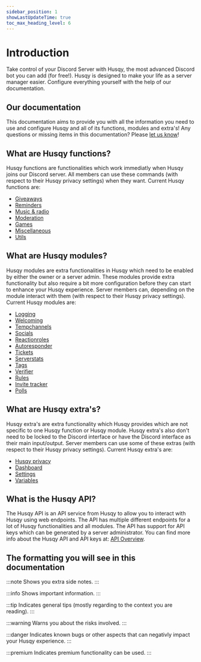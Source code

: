 ```yaml
---
sidebar_position: 1
showLastUpdateTime: true
toc_max_heading_level: 6
---
```


# Introduction

Take control of your Discord Server with Husqy, the most advanced Discord bot you can add (for free!). Husqy is designed to make your life as a server manager easier. Configure everything yourself with the help of our documentation.

## Our documentation

This documentation aims to provide you with all the information you need to use and configure Husqy and all of its functions, modules and extra's! Any questions or missing items in this documentation? Please [let us know](https://discord.gg/W8EdsMkZRm)!

## What are Husqy functions?

Husqy functions are functionalities which work immediatly when Husqy joins our Discord server. All members can use these commands (with respect to their Husqy privacy settings) when they want. Current Husqy functions are:

- [Giveaways](functions/giveaways)
- [Reminders](functions/reminders)
- [Music & radio](functions/music-and-radio)
- [Moderation](functions/moderation)
- [Games](functions/games)
- [Miscellaneous](functions/miscellaneous)
- [Utils](functions/utils)

## What are Husqy modules?

Husqy modules are extra functionalities in Husqy which need to be enabled by either the owner or a server admin. These modules provide extra functionality but also require a bit more configuration before they can start to enhance your Husqy experience. Server members can, depending on the module interact with them (with respect to their Husqy privacy settings). Current Husqy modules are:

- [Logging](modules/logging)
- [Welcoming](modules/welcoming)
- [Tempchannels](modules/tempchannels)
- [Socials](modules/socials)
- [Reactionroles](modules/reactionroles)
- [Autoresponder](modules/autoresponder)
- [Tickets](modules/tickets)
- [Serverstats](modules/serverstats)
- [Tags](modules/tags)
- [Verifier](modules/verifier)
- [Rules](modules/rules)
- [Invite tracker](modules/invite-tracker)
- [Polls](modules/polls)

## What are Husqy extra's?

Husqy extra's are extra functionality which Husqy provides which are not specific to one Husqy function or Husqy module. Husqy extra's also don't need to be locked to the Discord interface or have the Discord interface as their main input/output. Server members can use some of these extras (with respect to their Husqy privacy settings). Current Husqy extra's are:

- [Husqy privacy](extra's/privacy)
- [Dashboard](extra's/dashboard)
- [Settings](extra's/settings)
- [Variables](extra's/variables)

## What is the Husqy API?

The Husqy API is an API service from Husqy to allow you to interact with Husqy using web endpoints. The API has multiple different endpoints for a lot of Husqy functionalities and all modules. The API has support for API keys which can be generated by a server administrator. You can find more info about the Husqy API and API keys at: [API Overview](api/overview).

## The formatting you will see in this documentation

:::note
Shows you extra side notes.
:::

:::info
Shows important information.
:::

:::tip
Indicates general tips (mostly regarding to the context you are reading).
:::

:::warning
Warns you about the risks involved.
:::

:::danger
Indicates known bugs or other aspects that can negativly impact your Husqy experience.
:::

:::premium
Indicates premium functionality can be used.
:::

